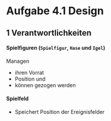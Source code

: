 # Aufgabe 4.1 Design

## 1 Verantwortlichkeiten

#### Spielfiguren (`Spielfigur`, `Hase` und `Igel`)

Managen 
- ihren Vorrat 
- Position und 
- können gezogen werden

#### Spielfeld

- Speichert Position der Ereignisfelder